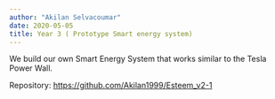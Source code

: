 ```yaml
---
author: "Akilan Selvacoumar"
date: 2020-05-05
title: Year 3 ( Prototype Smart energy system)
---
```


We build our own Smart Energy System that works similar to the Tesla Power Wall.

Repository: https://github.com/Akilan1999/Esteem_v2-1
